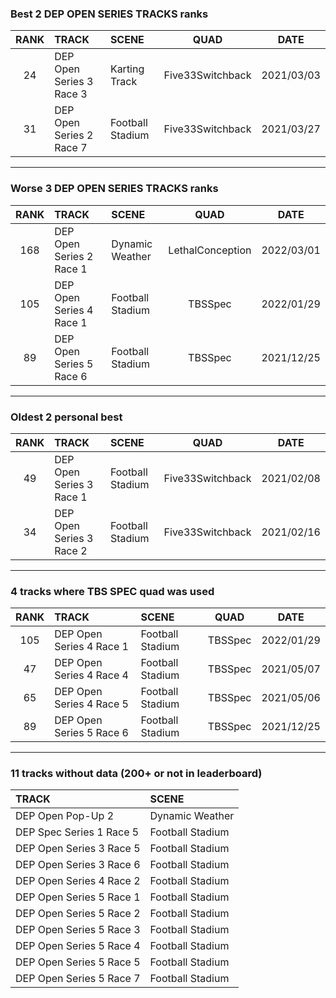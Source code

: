 ### Best 2 DEP OPEN SERIES TRACKS ranks
|RANK|TRACK|SCENE|QUAD|DATE|
|:---:|:---|:---|:---:|:---:|
|24|DEP Open Series 3 Race 3|Karting Track|Five33Switchback|2021/03/03|
|31|DEP Open Series 2 Race 7|Football Stadium|Five33Switchback|2021/03/27|
---
### Worse 3 DEP OPEN SERIES TRACKS ranks
|RANK|TRACK|SCENE|QUAD|DATE|
|:---:|:---|:---|:---:|:---:|
|168|DEP Open Series 2 Race 1|Dynamic Weather|LethalConception|2022/03/01|
|105|DEP Open Series 4 Race 1|Football Stadium|TBSSpec|2022/01/29|
|89|DEP Open Series 5 Race 6|Football Stadium|TBSSpec|2021/12/25|
---
### Oldest 2 personal best
|RANK|TRACK|SCENE|QUAD|DATE|
|:---:|:---|:---|:---:|:---:|
|49|DEP Open Series 3 Race 1|Football Stadium|Five33Switchback|2021/02/08|
|34|DEP Open Series 3 Race 2|Football Stadium|Five33Switchback|2021/02/16|
---
### 4 tracks where TBS SPEC quad was used
|RANK|TRACK|SCENE|QUAD|DATE|
|:---:|:---|:---|:---:|:---:|
|105|DEP Open Series 4 Race 1|Football Stadium|TBSSpec|2022/01/29|
|47|DEP Open Series 4 Race 4|Football Stadium|TBSSpec|2021/05/07|
|65|DEP Open Series 4 Race 5|Football Stadium|TBSSpec|2021/05/06|
|89|DEP Open Series 5 Race 6|Football Stadium|TBSSpec|2021/12/25|
---
### 11 tracks without data (200+ or not in leaderboard)
|TRACK|SCENE|
|:---|:---|
|DEP Open Pop-Up 2|Dynamic Weather|
|DEP Spec Series 1 Race 5|Football Stadium|
|DEP Open Series 3 Race 5|Football Stadium|
|DEP Open Series 3 Race 6|Football Stadium|
|DEP Open Series 4 Race 2|Football Stadium|
|DEP Open Series 5 Race 1|Football Stadium|
|DEP Open Series 5 Race 2|Football Stadium|
|DEP Open Series 5 Race 3|Football Stadium|
|DEP Open Series 5 Race 4|Football Stadium|
|DEP Open Series 5 Race 5|Football Stadium|
|DEP Open Series 5 Race 7|Football Stadium|
